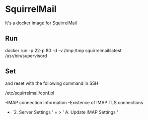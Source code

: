 # SquirrelMail

It's a docker image for SquirrelMail

## Run

docker run -p 22-p 80 -d -v /tmp:/tmp squirrelmail:latest /usr/bin/supervisord

## Set

and reset with the following command in SSH

/etc/squirrelmail/conf.pl

-IMAP connection information
-Existence of IMAP TLS connections
- `2. Server Settings ' = &gt; ' A. Update IMAP Settings '

